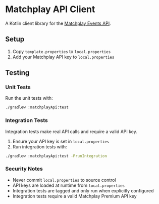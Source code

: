 # Matchplay API Client

A Kotlin client library for the [Matchplay Events API](https://matchplay.events/api).

## Setup

1. Copy `template.properties` to `local.properties`
2. Add your Matchplay API key to `local.properties`

## Testing

### Unit Tests

Run the unit tests with:
```bash
./gradlew :matchplayApi:test
```

### Integration Tests

Integration tests make real API calls and require a valid API key.

1. Ensure your API key is set in `local.properties`
2. Run integration tests with:
```bash
./gradlew :matchplayApi:test -PrunIntegration
```

### Security Notes

- Never commit `local.properties` to source control
- API keys are loaded at runtime from `local.properties`
- Integration tests are tagged and only run when explicitly configured
- Integration tests require a valid Matchplay Premium API key
